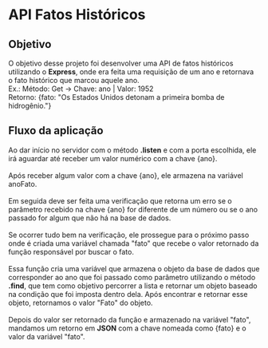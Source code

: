 # API Fatos Históricos

## Objetivo
O objetivo desse projeto foi desenvolver uma API de fatos históricos utilizando o <strong>Express</strong>, onde era feita uma requisição de um ano e retornava o fato histórico que marcou aquele ano.
<br>
Ex.: Método: Get -> Chave: ano | Valor: 1952
<br>
Retorno: {fato: "Os Estados Unidos detonam a primeira bomba de hidrogênio."}

## Fluxo da aplicação

Ao dar início no servidor com o método <strong>.listen</strong> e com a porta escolhida, ele irá aguardar até receber um valor numérico com a chave {ano}.
<br>
<br>
Após receber algum valor com a chave {ano}, ele armazena na variável anoFato.
<br>
<br>
Em seguida deve ser feita uma verificação que retorna um erro se o parâmetro recebido na chave {ano} for diferente de um número ou se o ano passado for algum que não há na base de dados.
<br>
<br>
Se ocorrer tudo bem na verificação, ele prossegue para o próximo passo onde é criada uma variável chamada "fato" que recebe o valor retornado da função responsável por buscar o fato.
<br>
<br>
Essa função cria uma variável que armazena o objeto da base de dados que corresponder ao ano que foi passado como parâmetro utilizando o método <strong>.find</strong>, que tem como objetivo 
percorrer a lista e retornar um objeto baseado na condição que foi imposta dentro dela. Após encontrar e retornar esse objeto, retornamos o valor "Fato" do objeto.
<br>
<br>
Depois do valor ser retornado da função e armazenado na variável "fato", mandamos um retorno em <strong>JSON</strong> com a chave nomeada como {fato} e o valor da variável "fato".
